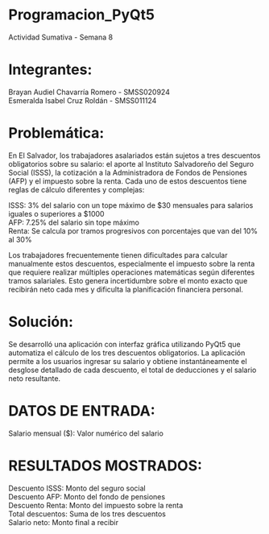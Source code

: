 # Programacion_PyQt5
Actividad Sumativa - Semana 8

# Integrantes:
Brayan Audiel Chavarría Romero - SMSS020924                                                                  
Esmeralda Isabel Cruz Roldán   - SMSS011124

# Problemática:
En El Salvador, los trabajadores asalariados están sujetos a tres descuentos obligatorios sobre su salario: el aporte al Instituto Salvadoreño del Seguro Social (ISSS), la cotización a la Administradora de Fondos de Pensiones (AFP) y el impuesto sobre la renta. Cada uno de estos descuentos tiene reglas de cálculo diferentes y complejas:

ISSS: 3% del salario con un tope máximo de $30 mensuales para salarios iguales o superiores a $1000  
AFP: 7.25% del salario sin tope máximo  
Renta: Se calcula por tramos progresivos con porcentajes que van del 10% al 30%

Los trabajadores frecuentemente tienen dificultades para calcular manualmente estos descuentos, especialmente el impuesto sobre la renta que requiere realizar múltiples operaciones matemáticas según diferentes tramos salariales. Esto genera incertidumbre sobre el monto exacto que recibirán neto cada mes y dificulta la planificación financiera personal.

# Solución:
Se desarrolló una aplicación con interfaz gráfica utilizando PyQt5 que automatiza el cálculo de los tres descuentos obligatorios. La aplicación permite a los usuarios ingresar su salario y obtiene instantáneamente el desglose detallado de cada descuento, el total de deducciones y el salario neto resultante.

# DATOS DE ENTRADA:
Salario mensual ($): Valor numérico del salario

# RESULTADOS MOSTRADOS:
Descuento ISSS: Monto del seguro social  
Descuento AFP: Monto del fondo de pensiones  
Descuento Renta: Monto del impuesto sobre la renta  
Total descuentos: Suma de los tres descuentos  
Salario neto: Monto final a recibir  
